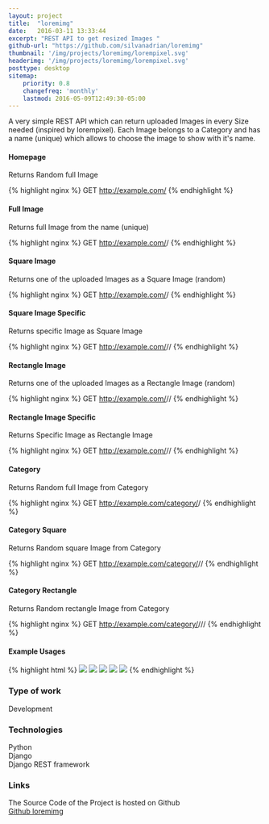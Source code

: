 ```yaml
---
layout: project
title:  "loremimg"
date:   2016-03-11 13:33:44
excerpt: "REST API to get resized Images "
github-url: "https://github.com/silvanadrian/loremimg"
thumbnail: '/img/projects/loremimg/lorempixel.svg'
headerimg: '/img/projects/loremimg/lorempixel.svg'
posttype: desktop
sitemap:
    priority: 0.8
    changefreq: 'monthly'
    lastmod: 2016-05-09T12:49:30-05:00
---
```


<div itemprop="description">
A very simple REST API which can return uploaded Images in every Size needed (inspired by lorempixel).  
Each Image belongs to a Category and has a name (unique) which allows to choose the image to show with it's name.
</div>

#### Homepage

Returns Random full Image

{% highlight nginx %}
GET http://example.com/
{% endhighlight %}

####  Full Image

Returns full Image from the name (unique)

{% highlight nginx %}
GET http://example.com/<name>/
{% endhighlight %}

#### Square Image

Returns one of the uploaded Images as a Square Image (random)

{% highlight nginx %}
GET http://example.com/<width>/
{% endhighlight %}

#### Square Image Specific

Returns specific Image as Square Image

{% highlight nginx %}
GET http://example.com/<width>/<name>/
{% endhighlight %}

#### Rectangle Image

Returns one of the uploaded Images as a Rectangle Image (random)

{% highlight nginx %}
GET http://example.com/<width>/<height>/
{% endhighlight %}

#### Rectangle Image Specific

Returns Specific Image as Rectangle Image

{% highlight nginx %}
GET http://example.com/<width>/<height>/<name>
{% endhighlight %}

#### Category

Returns Random full Image from Category

{% highlight nginx %}
GET http://example.com/category/<category>/
{% endhighlight %}

#### Category Square

Returns Random square Image from Category

{% highlight nginx %}
GET http://example.com/category/<category>/<width>/
{% endhighlight %}


#### Category Rectangle

Returns Random rectangle Image from Category

{% highlight nginx %}
GET http://example.com/category/<category>/<width>/<height>/
{% endhighlight %}

#### Example Usages

{% highlight html %}
<img src="http://example.com/200/" />
<img src="http://example.com/200/400" />
<img src="http://example.com/category/various/" />
<img src="http://example.com/category/various/200/" />
<img src="http://example.com/category/various/200/400" />
{% endhighlight %}

### Type of work

Development

### Technologies

Python  
Django  
Django REST framework

### Links

The Source Code of the Project is hosted on Github  
<a href="https://github.com/silvanadrian/loremimg">Github loremimg</a>
